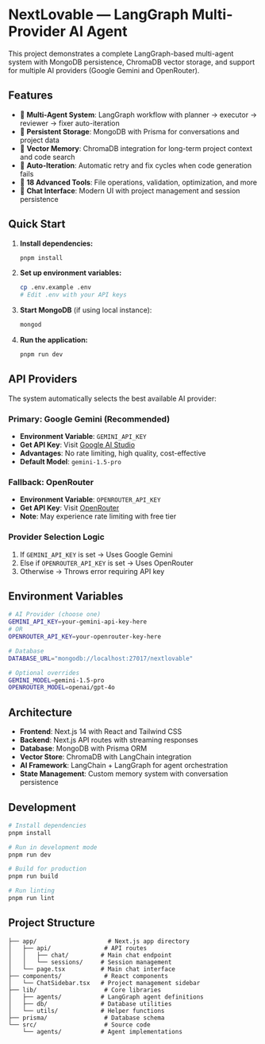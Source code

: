 # NextLovable — LangGraph Multi-Provider AI Agent

This project demonstrates a complete LangGraph-based multi-agent system with MongoDB persistence, ChromaDB vector storage, and support for multiple AI providers (Google Gemini and OpenRouter).

## Features

- 🤖 **Multi-Agent System**: LangGraph workflow with planner → executor → reviewer → fixer auto-iteration
- 💾 **Persistent Storage**: MongoDB with Prisma for conversations and project data
- 🧠 **Vector Memory**: ChromaDB integration for long-term project context and code search
- 🔄 **Auto-Iteration**: Automatic retry and fix cycles when code generation fails
- 🎯 **18 Advanced Tools**: File operations, validation, optimization, and more
- 📱 **Chat Interface**: Modern UI with project management and session persistence

## Quick Start

1. **Install dependencies:**
   ```bash
   pnpm install
   ```

2. **Set up environment variables:**
   ```bash
   cp .env.example .env
   # Edit .env with your API keys
   ```

3. **Start MongoDB** (if using local instance):
   ```bash
   mongod
   ```

4. **Run the application:**
   ```bash
   pnpm run dev
   ```

## API Providers

The system automatically selects the best available AI provider:

### Primary: Google Gemini (Recommended)
- **Environment Variable**: `GEMINI_API_KEY`
- **Get API Key**: Visit [Google AI Studio](https://makersuite.google.com/app/apikey)
- **Advantages**: No rate limiting, high quality, cost-effective
- **Default Model**: `gemini-1.5-pro`

### Fallback: OpenRouter
- **Environment Variable**: `OPENROUTER_API_KEY`
- **Get API Key**: Visit [OpenRouter](https://openrouter.ai/keys)
- **Note**: May experience rate limiting with free tier

### Provider Selection Logic
1. If `GEMINI_API_KEY` is set → Uses Google Gemini
2. Else if `OPENROUTER_API_KEY` is set → Uses OpenRouter
3. Otherwise → Throws error requiring API key

## Environment Variables

```bash
# AI Provider (choose one)
GEMINI_API_KEY=your-gemini-api-key-here
# OR
OPENROUTER_API_KEY=your-openrouter-key-here

# Database
DATABASE_URL="mongodb://localhost:27017/nextlovable"

# Optional overrides
GEMINI_MODEL=gemini-1.5-pro
OPENROUTER_MODEL=openai/gpt-4o
```

## Architecture

- **Frontend**: Next.js 14 with React and Tailwind CSS
- **Backend**: Next.js API routes with streaming responses
- **Database**: MongoDB with Prisma ORM
- **Vector Store**: ChromaDB with LangChain integration
- **AI Framework**: LangChain + LangGraph for agent orchestration
- **State Management**: Custom memory system with conversation persistence

## Development

```bash
# Install dependencies
pnpm install

# Run in development mode
pnpm run dev

# Build for production
pnpm run build

# Run linting
pnpm run lint
```

## Project Structure

```
├── app/                    # Next.js app directory
│   ├── api/               # API routes
│   │   ├── chat/         # Main chat endpoint
│   │   └── sessions/     # Session management
│   └── page.tsx          # Main chat interface
├── components/            # React components
│   └── ChatSidebar.tsx   # Project management sidebar
├── lib/                   # Core libraries
│   ├── agents/           # LangGraph agent definitions
│   ├── db/               # Database utilities
│   └── utils/            # Helper functions
├── prisma/                # Database schema
└── src/                   # Source code
    └── agents/           # Agent implementations
```

